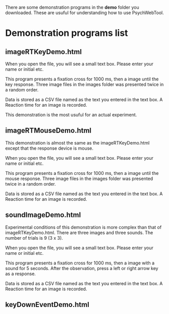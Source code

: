 There are some demonstration programs in the **demo** folder you downloaded. These are usuful for understanding how to use PsychWebTool. 

# Demonstration programs list

## imageRTKeyDemo.html
When you open the file, you will see a small text box. Please enter your name or initial etc.

This program presents a fixation cross for 1000 ms, then a image until the key response. Three image files in the images folder was presented twice in a random order.

Data is stored as a CSV file named as the text you entered in the text box. A Reaction time for an image is recorded.

This demonstration is the most usuful for an actual experiment.

## imageRTMouseDemo.html

This demonstration is almost the same as the imageRTKeyDemo.html except that the response device is mouse.

When you open the file, you will see a small text box. Please enter your name or initial etc.

This program presents a fixation cross for 1000 ms, then a image until the mouse response. Three image files in the images folder was presented twice in a random order.

Data is stored as a CSV file named as the text you entered in the text box. A Reaction time for an image is recorded.

## soundImageDemo.html

Experimental conditions of this demonstration is more complex than that of imageRTKeyDemo.html. There are three images and three sounds. The number of trials is 9 (3 x 3).

When you open the file, you will see a small text box. Please enter your name or initial etc.

This program presents a fixation cross for 1000 ms, then a image with a sound for 5 seconds. After the observation, press a left or right arrow key as a response.

Data is stored as a CSV file named as the text you entered in the text box. A Reaction time for an image is recorded.

## keyDownEventDemo.html